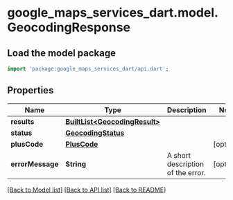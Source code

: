 # google_maps_services_dart.model.GeocodingResponse

## Load the model package
```dart
import 'package:google_maps_services_dart/api.dart';
```

## Properties
Name | Type | Description | Notes
------------ | ------------- | ------------- | -------------
**results** | [**BuiltList&lt;GeocodingResult&gt;**](GeocodingResult.md) |  | 
**status** | [**GeocodingStatus**](GeocodingStatus.md) |  | 
**plusCode** | [**PlusCode**](PlusCode.md) |  | [optional] 
**errorMessage** | **String** | A short description of the error. | [optional] 

[[Back to Model list]](../README.md#documentation-for-models) [[Back to API list]](../README.md#documentation-for-api-endpoints) [[Back to README]](../README.md)


